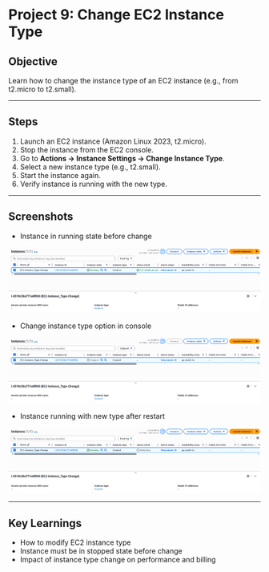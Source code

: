 # Project 9: Change EC2 Instance Type

## Objective
Learn how to change the instance type of an EC2 instance (e.g., from t2.micro to t2.small).

---

## Steps
1. Launch an EC2 instance (Amazon Linux 2023, t2.micro).
2. Stop the instance from the EC2 console.
3. Go to **Actions → Instance Settings → Change Instance Type**.
4. Select a new instance type (e.g., t2.small).
5. Start the instance again.
6. Verify instance is running with the new type.

---

## Screenshots
- Instance in running state before change

![](./AWS-EC2-Change-InstanceType/Screenshots/Instance-Running.png)

- Change instance type option in console

![](./AWS-EC2-Change-InstanceType/Screenshots/Change-Type.png)

- Instance running with new type after restart

![](./AWS-EC2-Change-InstanceType/Screenshots/New-Type-Running.png)

---

## Key Learnings
- How to modify EC2 instance type
- Instance must be in stopped state before change
- Impact of instance type change on performance and billing
